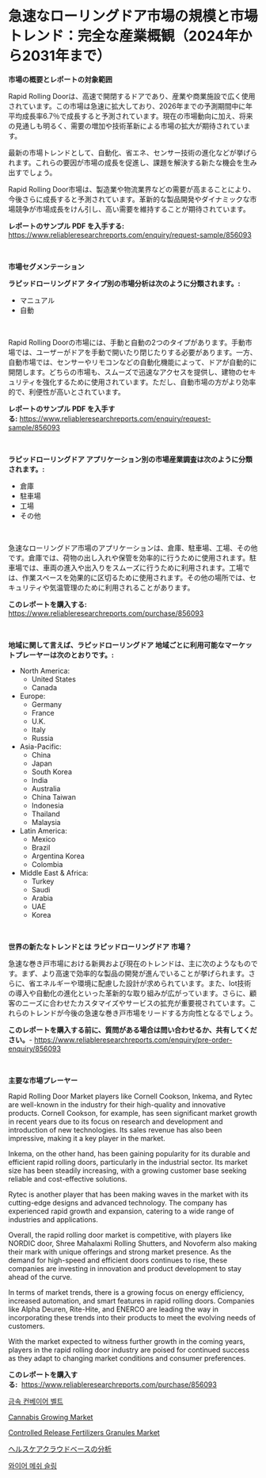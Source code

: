 <p><h1>急速なローリングドア市場の規模と市場トレンド：完全な産業概観（2024年から2031年まで）</h1></p><p><strong>市場の概要とレポートの対象範囲</strong></p>
<p><p>Rapid Rolling Doorは、高速で開閉するドアであり、産業や商業施設で広く使用されています。この市場は急速に拡大しており、2026年までの予測期間中に年平均成長率6.7％で成長すると予測されています。現在の市場動向に加え、将来の見通しも明るく、需要の増加や技術革新による市場の拡大が期待されています。</p><p>最新の市場トレンドとして、自動化、省エネ、センサー技術の進化などが挙げられます。これらの要因が市場の成長を促進し、課題を解決する新たな機会を生み出すでしょう。</p><p>Rapid Rolling Door市場は、製造業や物流業界などの需要が高まることにより、今後さらに成長すると予測されています。革新的な製品開発やダイナミックな市場競争が市場成長をけん引し、高い需要を維持することが期待されています。</p></p>
<p><strong>レポートのサンプル PDF を入手する:</strong> <a href="https://www.reliableresearchreports.com/enquiry/request-sample/856093">https://www.reliableresearchreports.com/enquiry/request-sample/856093</a></p>
<p>&nbsp;</p>
<p><strong>市場セグメンテーション</strong></p>
<p><strong>ラピッドローリングドア タイプ別の市場分析は次のように分類されます。:</strong></p>
<p><ul><li>マニュアル</li><li>自動</li></ul></p>
<p>&nbsp;</p>
<p><p>Rapid Rolling Doorの市場には、手動と自動の2つのタイプがあります。手動市場では、ユーザーがドアを手動で開いたり閉じたりする必要があります。一方、自動市場では、センサーやリモコンなどの自動化機能によって、ドアが自動的に開閉します。どちらの市場も、スムーズで迅速なアクセスを提供し、建物のセキュリティを強化するために使用されています。ただし、自動市場の方がより効率的で、利便性が高いとされています。</p></p>
<p><strong>レポートのサンプル PDF を入手する:</strong>&nbsp;<a href="https://www.reliableresearchreports.com/enquiry/request-sample/856093">https://www.reliableresearchreports.com/enquiry/request-sample/856093</a></p>
<p>&nbsp;</p>
<p><strong> ラピッドローリングドア アプリケーション別の市場産業調査は次のように分類されます。:</strong></p>
<p><ul><li>倉庫</li><li>駐車場</li><li>工場</li><li>その他</li></ul></p>
<p>&nbsp;</p>
<p><p>急速なローリングドア市場のアプリケーションは、倉庫、駐車場、工場、その他です。倉庫では、荷物の出し入れや保管を効率的に行うために使用されます。駐車場では、車両の進入や出入りをスムーズに行うために利用されます。工場では、作業スペースを効果的に区切るために使用されます。その他の場所では、セキュリティや気温管理のために利用されることがあります。</p></p>
<p><strong>このレポートを購入する:</strong>&nbsp; <a href="https://www.reliableresearchreports.com/purchase/856093">https://www.reliableresearchreports.com/purchase/856093</a></p>
<p>&nbsp;</p>
<p><strong>地域に関して言えば、ラピッドローリングドア 地域ごとに利用可能なマーケットプレーヤーは次のとおりです。:</strong></p>
<p><ul>
    <li>
        North America:
        <ul>
            <li>United States</li>
            <li>Canada</li>
        </ul>
    </li>
    <li>
        Europe:
        <ul>
            <li>Germany</li>
            <li>France</li>
            <li>U.K.</li>
            <li>Italy</li>
            <li>Russia</li>
        </ul>
    </li>
    <li>
        Asia-Pacific:
        <ul>
            <li>China</li>
            <li>Japan</li>
            <li>South Korea</li>
            <li>India</li>
            <li>Australia</li>
            <li>China Taiwan</li>
            <li>Indonesia</li>
            <li>Thailand</li>
            <li>Malaysia</li>
        </ul>
    </li>
    <li>
        Latin America:
        <ul>
            <li>Mexico</li>
            <li>Brazil</li>
            <li>Argentina Korea</li>
            <li>Colombia</li>
        </ul>
    </li>
    <li>
        Middle East & Africa:
        <ul>
            <li>Turkey</li>
            <li>Saudi</li>
            <li>Arabia</li>
            <li>UAE</li>
            <li>Korea</li>
        </ul>
    </li>
    </ul></p>
<p>&nbsp;</p>
<p><strong>世界の新たなトレンドとは ラピッドローリングドア 市場？</strong></p>
<p><p>急速な巻き戸市場における新興および現在のトレンドは、主に次のようなものです。まず、より高速で効率的な製品の開発が進んでいることが挙げられます。さらに、省エネルギーや環境に配慮した設計が求められています。また、Iot技術の導入や自動化の進化といった革新的な取り組みが広がっています。さらに、顧客のニーズに合わせたカスタマイズやサービスの拡充が重要視されています。これらのトレンドが今後の急速な巻き戸市場をリードする方向性となるでしょう。</p></p>
<p><strong>このレポートを購入する前に、質問がある場合は問い合わせるか、共有してください。</strong>- <a href="https://www.reliableresearchreports.com/enquiry/pre-order-enquiry/856093">https://www.reliableresearchreports.com/enquiry/pre-order-enquiry/856093</a></p>
<p>&nbsp;</p>
<p><strong>主要な市場プレーヤー</strong></p>
<p><p>Rapid Rolling Door Market players like Cornell Cookson, Inkema, and Rytec are well-known in the industry for their high-quality and innovative products. Cornell Cookson, for example, has seen significant market growth in recent years due to its focus on research and development and introduction of new technologies. Its sales revenue has also been impressive, making it a key player in the market.</p><p>Inkema, on the other hand, has been gaining popularity for its durable and efficient rapid rolling doors, particularly in the industrial sector. Its market size has been steadily increasing, with a growing customer base seeking reliable and cost-effective solutions.</p><p>Rytec is another player that has been making waves in the market with its cutting-edge designs and advanced technology. The company has experienced rapid growth and expansion, catering to a wide range of industries and applications.</p><p>Overall, the rapid rolling door market is competitive, with players like NORDIC door, Shree Mahalaxmi Rolling Shutters, and Novoferm also making their mark with unique offerings and strong market presence. As the demand for high-speed and efficient doors continues to rise, these companies are investing in innovation and product development to stay ahead of the curve.</p><p>In terms of market trends, there is a growing focus on energy efficiency, increased automation, and smart features in rapid rolling doors. Companies like Alpha Deuren, Rite-Hite, and ENERCO are leading the way in incorporating these trends into their products to meet the evolving needs of customers.</p><p>With the market expected to witness further growth in the coming years, players in the rapid rolling door industry are poised for continued success as they adapt to changing market conditions and consumer preferences.</p></p>
<p><strong>このレポートを購入する:</strong>&nbsp;&nbsp;<a href="https://www.reliableresearchreports.com/purchase/856093">https://www.reliableresearchreports.com/purchase/856093</a></p>
<p><p><a href="https://github.com/vs2869dizt0/Market-Research-Report-List-1/blob/main/49182238112.md">금속 컨베이어 벨트</a></p><p><a href="https://issuu.com/reportprime-2/docs/cannabis-growing-market-size-2030.pptx">Cannabis Growing Market</a></p><p><a href="https://issuu.com/reportprime-2/docs/controlled-release-fertilizers-granules-market-siz">Controlled Release Fertilizers Granules Market</a></p><p><a href="https://github.com/luffiazaza/Market-Research-Report-List-1/blob/main/69317588799.md">ヘルスケアクラウドベースの分析</a></p><p><a href="https://github.com/Howaoole34545/Market-Research-Report-List-1/blob/main/40656848113.md">와이어 메쉬 슬링</a></p></p>